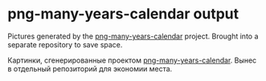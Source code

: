 # png-many-years-calendar output

Pictures generated by the [png-many-years-calendar](https://github.com/notdest/png-many-years-calendar) project. Brought into a separate repository to save space.



Картинки, сгенерированные проектом [png-many-years-calendar](https://github.com/notdest/png-many-years-calendar/blob/master/README.ru.md). Вынес в отдельный репозиторий для экономии места.